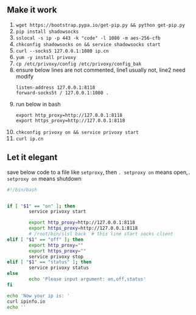 
## Make it work
1. `wget https://bootstrap.pypa.io/get-pip.py && python get-pip.py`
1. `pip install shadowsocks`
1. `sslocal -s ip -p 443 -k "code" -l 1080 -m aes-256-cfb`
1. `chkconfig shadowsocks on && service shadowsocks start`
1. `curl --socks5 127.0.0.1:1080 ip.cn` 
1. `yum -y install privoxy`
1. `cp /etc/privoxy/config /etc/privoxy/config_bak`
1. ensure below lines are not commented, line1 usually not, line2 need modify
	```
	listen-address 127.0.0.1:8118 
	forward-socks5t / 127.0.0.1:1080 . 
	```
1. run below in bash
	```
	export http_proxy=http://127.0.0.1:8118
	export https_proxy=http://127.0.0.1:8118
	```
1. `chkconfig privoxy on && service privoxy start`
1. `curl ip.cn` 

## Let it elegant
save below code to a file like `setproxy`, then `. setproxy on` means open,`. setproxy on` means shutdown


```bash
#!/bin/bash


if [ "$1" == "on" ]; then
        service privoxy start

        export http_proxy=http://127.0.0.1:8118
        export https_proxy=http://127.0.0.1:8118
        # /root/bin/slsl back  # this line start socks client
elif [ "$1" == "off" ]; then
        export http_proxy=""
        export https_proxy=""
        service privoxy stop
elif [ "$1" == "status" ]; then
        service privoxy status
else
        echo 'Please input argument: on,off,status'
fi

echo 'Now your ip is: '
curl ipinfo.io
echo ''

```
